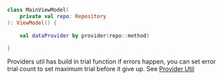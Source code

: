 ```kotlin
class MainViewModel(
    private val repo: Repository
): ViewModel() {
    
    val dataProvider by provider(repo::method)
    
}
```

Providers util has build in trial function if errors happen, you can set error trial count to set maximum trial before it give up.
See [Provider Util](codebase/src/main/java/com/singularity_code/codebase/util/Provider.kt)
